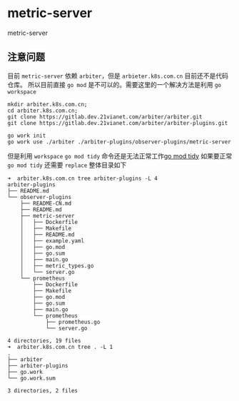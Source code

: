 # metric-server
metric-server

## 注意问题
目前 `metric-server` 依赖 `arbiter`，但是 `arbieter.k8s.com.cn` 目前还不是代码仓库。
所以目前直接 `go mod` 是不可以的。需要这里的一个解决方法是利用 `go workspace`

```shell
mkdir arbiter.k8s.com.cn;
cd arbiter.k8s.com.cn;
git clone https://gitlab.dev.21vianet.com/arbiter/arbiter.git 
git clone https://gitlab.dev.21vianet.com/arbiter/arbiter-plugins.git

go work init
go work use ./arbiter ./arbiter-plugins/observer-plugins/metric-server
```

但是利用 `workspace` `go mod tidy` 命令还是无法正常工作[go mod tidy](https://github.com/golang/go/issues/50750)
如果要正常 `go mod tidy` 还需要  `replace`
整体目录如下

```shell
➜  arbiter.k8s.com.cn tree arbiter-plugins -L 4
arbiter-plugins
├── README.md
└── observer-plugins
    ├── README-CN.md
    ├── README.md
    ├── metric-server
    │   ├── Dockerfile
    │   ├── Makefile
    │   ├── README.md
    │   ├── example.yaml
    │   ├── go.mod
    │   ├── go.sum
    │   ├── main.go
    │   ├── metric_types.go
    │   └── server.go
    └── prometheus
        ├── Dockerfile
        ├── Makefile
        ├── go.mod
        ├── go.sum
        ├── main.go
        └── prometheus
            ├── prometheus.go
            └── server.go

4 directories, 19 files
➜  arbiter.k8s.com.cn tree . -L 1
.
├── arbiter
├── arbiter-plugins
├── go.work
└── go.work.sum

3 directories, 2 files
```